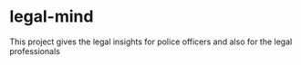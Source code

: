 # legal-mind
This project gives the legal insights for police officers and also for the legal professionals 
